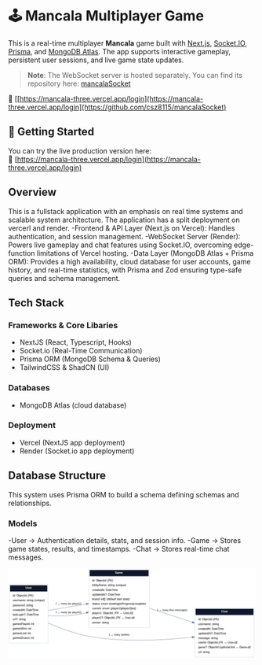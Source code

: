 # 🕹️ Mancala Multiplayer Game

This is a real-time multiplayer **Mancala** game built with [Next.js](https://nextjs.org), [Socket.IO](https://socket.io/), [Prisma](https://www.prisma.io/), and [MongoDB Atlas](https://www.mongodb.com/atlas). The app supports interactive gameplay, persistent user sessions, and live game state updates.

> **Note**: The WebSocket server is hosted separately. You can find its repository here: [mancalaSocket](https://github.com/csz8115/mancalaSocket)

🔗 [[https://mancala-three.vercel.app/login](https://mancala-three.vercel.app/login](https://github.com/csz8115/mancalaSocket)

## 🚀 Getting Started

You can try the live production version here:  
🔗 [https://mancala-three.vercel.app/login](https://mancala-three.vercel.app/login)

## Overview

This is a fullstack application with an emphasis on real time systems and scalable system architecture.
The application has a split deployment on vercerl and render.
-Frontend & API Layer (Next.js on Vercel): Handles authentication, and session management.
-WebSocket Server (Render): Powers live gameplay and chat features using Socket.IO, overcoming edge-function limitations of Vercel hosting.
-Data Layer (MongoDB Atlas + Prisma ORM): Provides a high availability, cloud database for user accounts, game history, and real-time statistics, with Prisma and Zod ensuring type-safe queries and schema management.

## Tech Stack 

### Frameworks & Core Libaries
- NextJS (React, Typescript, Hooks)
- Socket.io (Real-Time Communication)
- Prisma ORM (MongoDB Schema & Queries)
- TailwindCSS & ShadCN (UI)

### Databases
- MongoDB Atlas (cloud database)

### Deployment
- Vercel (NextJS app deployment)
- Render (Socket.io app deployment)

## Database Structure

This system uses Prisma ORM to build a schema defining schemas and relationships.

### Models

-User → Authentication details, stats, and session info.
-Game → Stores game states, results, and timestamps.
-Chat → Stores real-time chat messages.

![Mancala ERD](./src/img/mancala_erd.png)